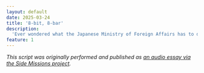 ```yaml
---
layout: default
date: 2025-03-24
title: '8-bit, 8-bar'
description:
  'Ever wondered what the Japanese Ministry of Foreign Affairs has to do with the development of UK Grime? This essay joins those dots.'
feature: 1
---
```


*This script was originally performed and published as [an audio essay via the Side Missions project](https://sidemissions.substack.com/p/8-bit-8-bar-4e6).*

